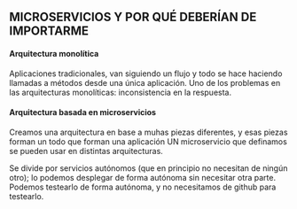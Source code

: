 ## MICROSERVICIOS Y POR QUÉ DEBERÍAN DE IMPORTARME


#### Arquitectura monolítica
Aplicaciones tradicionales, van siguiendo un flujo y todo se hace haciendo llamadas a métodos desde una única aplicación.
Uno de los problemas en las arquitecturas monolíticas: inconsistencia en la respuesta.


#### Arquitectura basada en microservicios

Creamos una arquitectura en base a muhas piezas diferentes, y esas piezas forman un todo que forman una aplicación
UN microservicio que definamos se pueden usar en distintas arquitecturas.

Se divide por servicios autónomos (que en principio no necesitan de ningún otro); lo podemos desplegar de forma autónoma sin necesitar otra parte.  Podemos testearlo de forma autónoma, y no necesitamos de github para testearlo.
